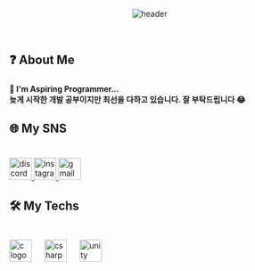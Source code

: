 <div align="center"> 

![header](https://capsule-render.vercel.app/api?type=rounded&color=timeGradient&text=🙌%20Welcome%20to%20Nhyun's%20GitHub%20🙌&animation=twinkling&fontSize=45&fontAlignY=50&fontAlign=50&height=180)
    
<br/>

<h2 align="left">❓ About Me</h2>

###

<h4 align="left">🐥 I'm Aspiring Programmer...<br>늦게 시작한 개발 공부이지만 최선을 다하고 있습니다. 잘 부탁드립니다 😂</h4>

###

<h2 align="left">🌐 My SNS</h2>

###

<br clear="both">

<div align="left">
  <a href="https://www.discord.com/users/1031054704681168946" target="_blank">
  <img src="https://img.shields.io/static/v1?message=Discord&logo=discord&label=&color=7289DA&logoColor=white&labelColor=&style=for-the-badge" height="40" alt="discord logo"  />
  </a>
  <a href="https://www.instagram.com/no_yes199/" target="_blank">
  <img src="https://img.shields.io/static/v1?message=Instagram&logo=instagram&label=&color=E4405F&logoColor=white&labelColor=&style=for-the-badge" height="40" alt="instagram logo"  />
  </a>
  <a href="mailto:shgus1692@gmail.com" target="_blank">
  <img src="https://img.shields.io/static/v1?message=Gmail&logo=gmail&label=&color=D14836&logoColor=white&labelColor=&style=for-the-badge" height="40" alt="gmail logo"  />
  </a>
</div>

###

<h2 align="left">🛠️ My Techs</h2>

###
<br clear="both">

<div align="left">
  <img src="https://img.shields.io/badge/C-A8B9CC?logo=c&logoColor=black&style=for-the-badge" height="40" alt="c logo"  />
  <img width="15" />  
  <img src="https://img.shields.io/badge/C Sharp-239120?logo=csharp&logoColor=white&style=for-the-badge" height="40" alt="csharp logo"  />
  <img width="15" />
  <img src="https://img.shields.io/badge/Unity-FFFFFF?logo=unity&logoColor=black&style=for-the-badge" height="40" alt="unity logo"  />
</div>

###



